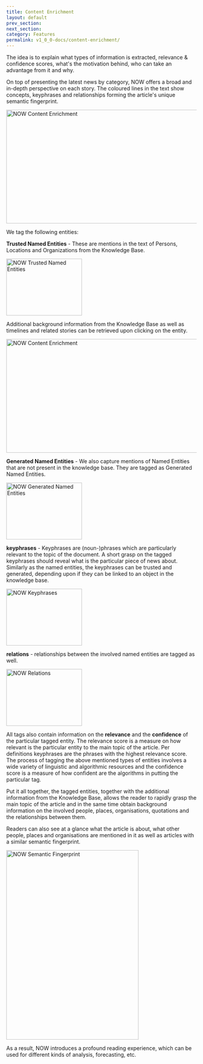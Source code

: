 ```yaml
---
title: Content Enrichment
layout: default
prev_section:
next_section:
category: Features
permalink: v1_0_0-docs/content-enrichment/
---
```


The idea is to explain what types of information is extracted, relevance & confidence scores, what's the motivation behind, who can take an advantage from it and why.

On top of presenting the latest news by category, NOW offers a broad and in-depth perspective on each story. The coloured lines in the text show concepts, keyphrases and relationships forming the article's unique semantic fingerprint.

<img src="{{ site.baseurl }}/img/OverviewArticle.png" alt="NOW Content Enrichment" style="width:650px;height:300px; margin: 0 auto">

We tag the following entities:

**Trusted Named Entities** - These are mentions in the text of Persons, Locations and Organizations from the Knowledge Base. 

<img src="{{ site.baseurl }}/img/trustedNEv.png" alt="NOW Trusted Named Entities" style="width:200px;height:150px; margin: 0 auto">


Additional background information  from the Knowledge Base  as well as timelines and related stories can be retrieved upon clicking on the entity. 

<img src="{{ site.baseurl }}/img/trustedNE1.png" alt="NOW Content Enrichment" style="width:650px;height:300px; margin: 0 auto">

**Generated Named Entities** - We also capture mentions of Named Entities that  are not present in the knowledge base. They are tagged as Generated Named Entities.


<img src="{{ site.baseurl }}/img/generatedNEv.png" alt="NOW Generated Named Entities" style="width:200px;height:150px; margin: 0 auto">

**keyphrases** - Keyphrases are (noun-)phrases which are particularly relevant to the topic of the document. A short grasp on the tagged  keyphrases should reveal what is the particular piece of news about. Similarly as the named entities, the keyphrases can be trusted and generated, depending upon if they can be linked to an object in the knowledge base.

<img src="{{ site.baseurl }}/img/keyphraseV.png" alt="NOW Keyphrases" style="width:200px;height:150px; margin: 0 auto">  

**relations** - relationships between the involved named entities are tagged as well.  

<img src="{{ site.baseurl }}/img/relNEv.png" alt="NOW Relations" style="width:200px;height:150px; margin: 0 auto"> 
 
All tags also contain information on the **relevance**  and the **confidence** of the particular tagged entity. The relevance score is a measure on how relevant is the particular entity to the main topic of the article. Per definitions keyphrases are the phrases with the highest relevance score. 
The process of tagging the above mentioned types of entities involves a wide variety of linguistic and algorithmic resources and the confidence score is a measure of how confident are the algorithms in putting the particular tag.  


Put it all together,  the tagged entities, together with the additional information from the Knowledge Base, allows the reader to rapidly grasp the main topic of the article and in the same time obtain background information on the involved people, places, organisations, quotations and the relationships between them. 

Readers can also see at a glance what the article is about, what other people, places and organisations are mentioned in it as well as articles with a similar semantic fingerprint.

<img src="{{ site.baseurl }}/img/SemanticFingerprint1.png" alt="NOW Semantic Fingerprint" style="width:350px;height:500px; margin: 0 auto">

As a result, NOW introduces a profound reading experience, which can be used for different kinds of analysis, forecasting, etc.
